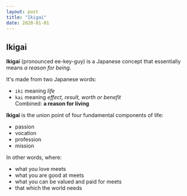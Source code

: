 ```yaml
---
layout: post
title: "Ikigai"
date: 2020-01-01
---
```



## Ikigai

**Ikigai** (pronounced ee-key-guy) is a Japanese concept that essentially means *a reason for being*.  

It's made from two Japanese words:  
- `iki` meaning *life*  
- `kai` meaning *effect, result, worth or benefit*  
Combined: **a reason for living**

**Ikigai** is the union point of four fundamental components of life:  
- passion  
- vocation  
- profession  
- mission  

In other words, where:  
- what you love meets  
- what you are good at meets  
- what you can be valued and paid for meets  
- that which the world needs  
